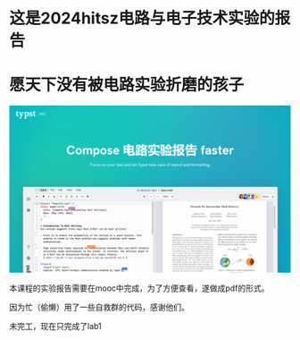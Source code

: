 # 这是2024hitsz电路与电子技术实验的报告
# 愿天下没有被电路实验折磨的孩子

![宣传](utils/poster.png)

本课程的实验报告需要在mooc中完成，为了方便查看，遂做成pdf的形式。

因为忙（偷懒）用了一些自救群的代码，感谢他们。

未完工，现在只完成了lab1